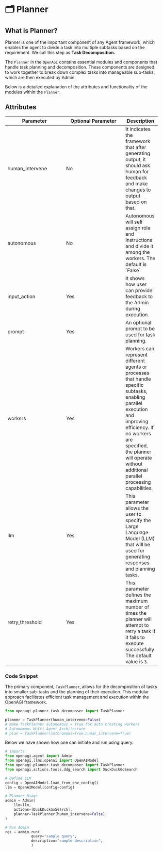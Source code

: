 # 🗂 Planner

## What is Planner?

Planner is one of the important component of any Agent framework, which enables the agent to divide a task into multiple subtasks based on the requirement. We call this step as **Task Decomposition.**&#x20;

The `Planner` in the `OpenAGI` contains essential modules and components that handle task planning and decomposition. These components are designed to work together to break down complex tasks into manageable sub-tasks, which are then executed by Admin.&#x20;

Below is a detailed explanation of the attributes and functionality of the modules within the  `Planner`.

## Attributes



<table><thead><tr><th width="185">Parameter</th><th width="195">Optional Parameter</th><th>Description</th></tr></thead><tbody><tr><td>human_intervene</td><td>No</td><td>It indicates the framework that after generating output, it should ask human for feedback and make changes to output based on that.</td></tr><tr><td>autonomous</td><td>No</td><td>Autonomous will self assign role and instructions and divide it among the workers. The default is `False`</td></tr><tr><td>input_action</td><td>Yes</td><td>It shows how user can provide feedback to the Admin during execution.</td></tr><tr><td>prompt</td><td>Yes</td><td>An optional prompt to be used for task planning.</td></tr><tr><td>workers</td><td>Yes</td><td>Workers can represent different agents or processes that handle specific subtasks, enabling parallel execution and improving efficiency. If no workers are specified, the planner will operate without additional parallel processing capabilities.</td></tr><tr><td>llm</td><td>Yes</td><td>This parameter allows the user to specify the Large Language Model (LLM) that will be used for generating responses and planning tasks.</td></tr><tr><td>retry_threshold</td><td>Yes</td><td>This parameter defines the maximum number of times the planner will attempt to retry a task if it fails to execute successfully. The default value is <code>3.</code></td></tr></tbody></table>

&#x20;&#x20;

### Code Snippet

The primary component, `TaskPlanner`, allows for the decomposition of tasks into smaller sub-tasks and the planning of their execution. This modular approach facilitates efficient task management and execution within the OpenAGI framework.

```python
from openagi.planner.task_decomposer import TaskPlanner

planner = TaskPlanner(human_intervene=False)
# make TaskPlanner autonomous = True for auto creating workers
# Autonomous Multi Agent Architecture
# plan = TaskPlanner(autonomous=True,human_intervene=True)
```

Below we have shown how one can initiate and run using  query.

```python
# imports
from openagi.agent import Admin
from openagi.llms.openai import OpenAIModel
from openagi.planner.task_decomposer import TaskPlanner
from openagi.actions.tools.ddg_search import DuckDuckGoSearch

# Define LLM
config = OpenAIModel.load_from_env_config()
llm = OpenAIModel(config=config)

# Planner Usage
admin = Admin(
    llm=llm,
    actions=[DuckDuckGoSearch],
    planner=TaskPlanner(human_intervene=False),
)

# Run Admin
res = admin.run(
            query="sample query",
            description="sample description",
            )
```
